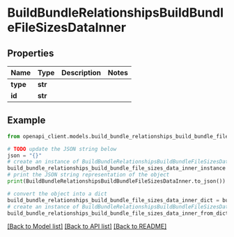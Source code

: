 # BuildBundleRelationshipsBuildBundleFileSizesDataInner


## Properties

Name | Type | Description | Notes
------------ | ------------- | ------------- | -------------
**type** | **str** |  | 
**id** | **str** |  | 

## Example

```python
from openapi_client.models.build_bundle_relationships_build_bundle_file_sizes_data_inner import BuildBundleRelationshipsBuildBundleFileSizesDataInner

# TODO update the JSON string below
json = "{}"
# create an instance of BuildBundleRelationshipsBuildBundleFileSizesDataInner from a JSON string
build_bundle_relationships_build_bundle_file_sizes_data_inner_instance = BuildBundleRelationshipsBuildBundleFileSizesDataInner.from_json(json)
# print the JSON string representation of the object
print(BuildBundleRelationshipsBuildBundleFileSizesDataInner.to_json())

# convert the object into a dict
build_bundle_relationships_build_bundle_file_sizes_data_inner_dict = build_bundle_relationships_build_bundle_file_sizes_data_inner_instance.to_dict()
# create an instance of BuildBundleRelationshipsBuildBundleFileSizesDataInner from a dict
build_bundle_relationships_build_bundle_file_sizes_data_inner_from_dict = BuildBundleRelationshipsBuildBundleFileSizesDataInner.from_dict(build_bundle_relationships_build_bundle_file_sizes_data_inner_dict)
```
[[Back to Model list]](../README.md#documentation-for-models) [[Back to API list]](../README.md#documentation-for-api-endpoints) [[Back to README]](../README.md)


